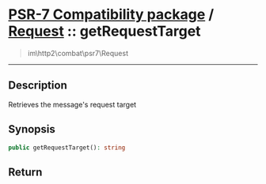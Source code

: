 # [PSR-7 Compatibility package](combat.md) / [Request](combat-Request.md) :: getRequestTarget
 > im\http2\combat\psr7\Request
____

## Description
Retrieves the message's request target

## Synopsis
```php
public getRequestTarget(): string
```

## Return

